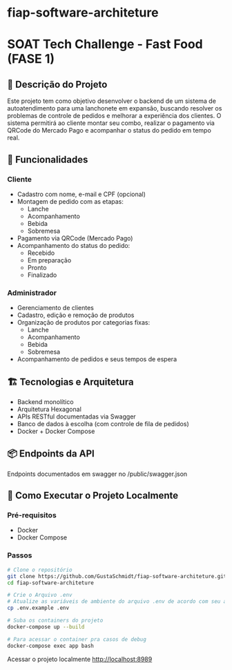 # fiap-software-architeture

# SOAT Tech Challenge - Fast Food (FASE 1)

## 🧾 Descrição do Projeto

Este projeto tem como objetivo desenvolver o backend de um sistema de autoatendimento para uma lanchonete em expansão, buscando resolver os problemas de controle de pedidos e melhorar a experiência dos clientes. O sistema permitirá ao cliente montar seu combo, realizar o pagamento via QRCode do Mercado Pago e acompanhar o status do pedido em tempo real.

## 🎯 Funcionalidades

### Cliente
- Cadastro com nome, e-mail e CPF (opcional)
- Montagem de pedido com as etapas:
  - Lanche
  - Acompanhamento
  - Bebida
  - Sobremesa
- Pagamento via QRCode (Mercado Pago)
- Acompanhamento do status do pedido:
  - Recebido
  - Em preparação
  - Pronto
  - Finalizado

### Administrador
- Gerenciamento de clientes
- Cadastro, edição e remoção de produtos
- Organização de produtos por categorias fixas:
  - Lanche
  - Acompanhamento
  - Bebida
  - Sobremesa
- Acompanhamento de pedidos e seus tempos de espera

## 🏗️ Tecnologias e Arquitetura

- Backend monolítico
- Arquitetura Hexagonal
- APIs RESTful documentadas via Swagger
- Banco de dados à escolha (com controle de fila de pedidos)
- Docker + Docker Compose

## 📦 Endpoints da API

Endpoints documentados em swagger no /public/swagger.json

## 🚀 Como Executar o Projeto Localmente

### Pré-requisitos
- Docker
- Docker Compose

### Passos

```bash
# Clone o repositório
git clone https://github.com/GustaSchmidt/fiap-software-architeture.git
cd fiap-software-architeture

# Crie o Arquivo .env
# Atualize as variáveis de ambiente do arquivo .env de acordo com seu ambiente
cp .env.example .env

# Suba os containers do projeto
docker-compose up --build

# Para acessar o container pra casos de debug
docker-compose exec app bash
```

Acessar o projeto localmente
[http://localhost:8989](http://localhost:8989)